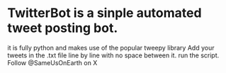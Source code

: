 # TwitterBot is a sinple automated tweet posting bot.
it is fully python and makes use of the popular tweepy library
Add your tweets in the .txt file line by line with no space between it.
run the script.
Follow @SameUsOnEarth on X
